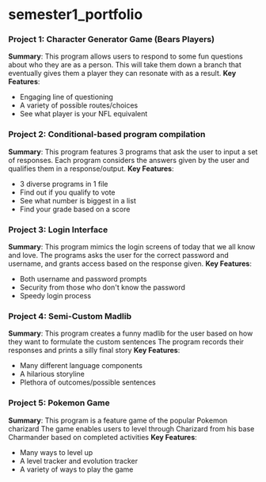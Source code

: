 # semester1_portfolio
### Project 1: Character Generator Game (Bears Players)
**Summary**: This program allows users to respond to some fun questions about who they are as a person. 
This will take them down a branch that eventually gives them a player they can resonate with as a result.
**Key Features**: 
- Engaging line of questioning
- A variety of possible routes/choices
- See what player is your NFL equivalent 

### Project 2: Conditional-based program compilation
**Summary**: This program features 3 programs that ask the user to input a set of responses.
Each program considers the answers given by the user and qualifies them in a response/output. 
**Key Features**: 
- 3 diverse programs in 1 file
- Find out if you qualify to vote
- See what number is biggest in a list
- Find your grade based on a score

### Project 3: Login Interface
**Summary**: This program mimics the login screens of today that we all know and love.
The programs asks the user for the correct password and username, and grants access based on the response given. 
**Key Features**: 
- Both username and password prompts
- Security from those who don't know the password
- Speedy login process

### Project 4: Semi-Custom Madlib
**Summary**: This program creates a funny madlib for the user based on how they want to formulate the custom sentences
The program records their responses and prints a silly final story
**Key Features**: 
- Many different language components
- A hilarious storyline
- Plethora of outcomes/possible sentences

### Project 5: Pokemon Game
**Summary**: This program is a feature game of the popular Pokemon charizard
The game enables users to level through Charizard from his base Charmander based on completed activities
**Key Features**: 
- Many ways to level up
- A level tracker and evolution tracker
- A variety of ways to play the game
